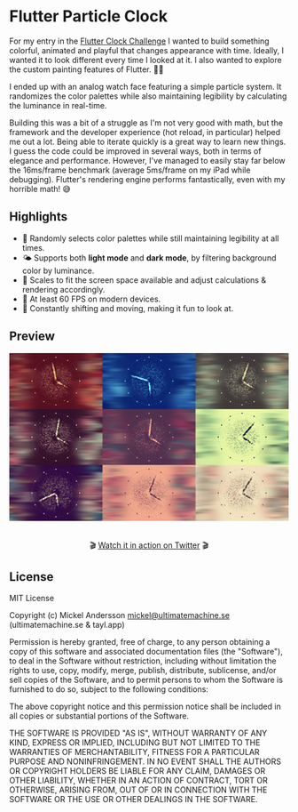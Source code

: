 # Flutter Particle Clock

For my entry in the [Flutter Clock Challenge](https://flutter.dev/clock) I wanted to build something colorful, animated and playful that changes appearance with time. Ideally, I wanted it to look different every time I looked at it. I also wanted to explore the custom painting features of Flutter. 👨‍🎨

I ended up with an analog watch face featuring a simple particle system. It randomizes the color palettes while also maintaining legibility by calculating the luminance in real-time.

Building this was a bit of a struggle as I'm not very good with math, but the framework and the developer experience (hot reload, in particular) helped me out a lot. Being able to iterate quickly is a great way to learn new things. I guess the code could be improved in several ways, both in terms of elegance and performance. However, I've managed to easily stay far below the 16ms/frame benchmark (average 5ms/frame on my iPad while debugging). Flutter's rendering engine performs fantastically, even with my horrible math! 😅

## Highlights

  - 🎨 Randomly selects color palettes while still maintaining legibility at all times.
  - 🌤 Supports both **light mode** and **dark mode**, by filtering background color by luminance.
  - 📱 Scales to fit the screen space available and adjust calculations & rendering accordingly.
  - 🚀 At least 60 FPS on modern devices.
  - 🌈 Constantly shifting and moving, making it fun to look at.
  
## Preview

<div align="center">
  <img src="particle-clock-montage-min.png" />
</div>
<p align="center">
  <br/>
  🎬 <a href="https://twitter.com/Miickel/status/1219311659984080897">Watch it in action on Twitter</a> 🎬
</p>


## License

MIT License

Copyright (c) Mickel Andersson <mickel@ultimatemachine.se> (ultimatemachine.se & tayl.app)

Permission is hereby granted, free of charge, to any person obtaining a copy of this software and associated documentation files (the "Software"), to deal in the Software without restriction, including without limitation the rights to use, copy, modify, merge, publish, distribute, sublicense, and/or sell copies of the Software, and to permit persons to whom the Software is furnished to do so, subject to the following conditions:

The above copyright notice and this permission notice shall be included in all copies or substantial portions of the Software.

THE SOFTWARE IS PROVIDED "AS IS", WITHOUT WARRANTY OF ANY KIND, EXPRESS OR IMPLIED, INCLUDING BUT NOT LIMITED TO THE WARRANTIES OF MERCHANTABILITY, FITNESS FOR A PARTICULAR PURPOSE AND NONINFRINGEMENT. IN NO EVENT SHALL THE AUTHORS OR COPYRIGHT HOLDERS BE LIABLE FOR ANY CLAIM, DAMAGES OR OTHER LIABILITY, WHETHER IN AN ACTION OF CONTRACT, TORT OR OTHERWISE, ARISING FROM, OUT OF OR IN CONNECTION WITH THE SOFTWARE OR THE USE OR OTHER DEALINGS IN THE SOFTWARE.
